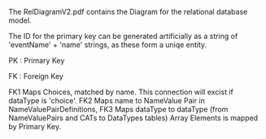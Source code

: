 The RelDiagramV2.pdf contains the Diagram for the relational database model.

The ID for the primary key can be generated artificially as a string of 'eventName' + 'name' strings, as these form a uniqe entity. 

PK : Primary Key

FK : Foreign Key

FK1 Maps Choices, matched by name. This connection will excist if dataType is 'choice'.
FK2 Maps name to NameValue Pair in NameValuePairDefinitions, 
FK3 Maps dataType to dataType (from NameValuePairs and CATs to DataTypes tables)
Array Elements is mapped by Primary Key.


